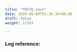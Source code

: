 ```yaml
---
title: "f0176_vvvv"
date: 2020-08-09T01:36:30+88:00
draft: false
weight: 11763

---
```


### Log reference: <no value>

```
